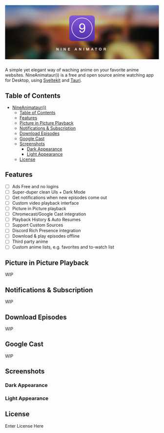 # ![NineAnimataur(i)](Misc/Media/nineanimator_banner.jpg)

<!-- add buttons here -->

A simple yet elegant way of waching anime on your favorite anime websites.
NineAnimataur(i) is a free and open source anime watching app for Desktop, using [Sveltekit](https://github.com/sveltejs/kit) and [Tauri](https://github.com/tauri-apps/tauri).

## Table of Contents

- [NineAnimataur(i)](#)
  - [Table of Contents](#table-of-contents)
  - [Features](#features)
  - [Picture in Picture Playback](#picture-in-picture-playback)
  - [Notifications & Subscription](#notifications--subscription)
  - [Download Episodes](#download-episodes)
  - [Google Cast](#google-cast)
  - [Screenshots](#screenshots)
    - [Dark Appearance](#dark-appearance)
    - [Light Appearance](#light-appearance)
  - [License](#license)

## Features

- [ ] Ads Free and no logins
- [ ] Super-duper clean UIs + Dark Mode
- [ ] Get notifications when new episodes come out
- [ ] Custom video playback interface
- [ ] Picture in Picture playback
- [ ] Chromecast/Google Cast integration
- [ ] Playback History & Auto Resumes
- [ ] Support Custom Sources
- [ ] Discord Rich Presence integration
- [ ] Download & play episodes offline
- [ ] Third party anime
- [ ] Custom anime lists, e.g. favorites and to-watch list

## Picture in Picture Playback

WIP

## Notifications & Subscription

WIP

## Download Episodes

WIP

## Google Cast

WIP

## Screenshots

### Dark Appearance

### Light Appearance

## License

Enter License Here
